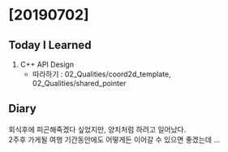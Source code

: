 # [20190702] 

## Today I Learned
1. C++ API Design
   * 따라하기 : 02_Qualities/coord2d_template, 02_Qualities/shared_pointer

## Diary
회식후에 피곤해죽겠다 싶었지만, 양치처럼 하려고 일어났다. <br>
2주후 가게될 여행 기간동안에도 어떻게든 이어갈 수 있으면 좋겠는데 ... <br>